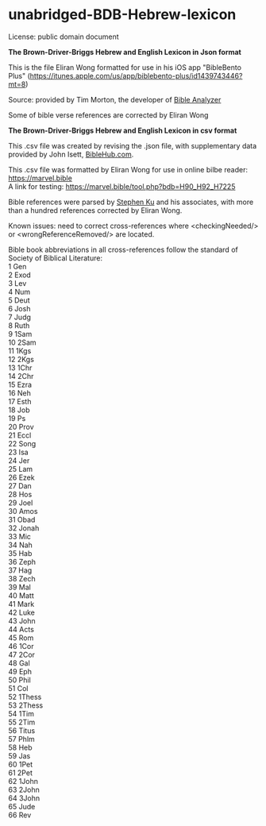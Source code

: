 # unabridged-BDB-Hebrew-lexicon

License: public domain document

<b>The Brown-Driver-Briggs Hebrew and English Lexicon in Json format</b>

This is the file Eliran Wong formatted for use in his iOS app "BibleBento Plus" (<a href='https://itunes.apple.com/us/app/biblebento-plus/id1439743446?mt=8'>https://itunes.apple.com/us/app/biblebento-plus/id1439743446?mt=8</a>)

Source: provided by Tim Morton, the developer of <a href='https://www.bibleanalyzer.com'>Bible Analyzer</a>

Some of bible verse references are corrected by Eliran Wong

<b>The Brown-Driver-Briggs Hebrew and English Lexicon in csv format</b>

This .csv file was created by revising the .json file, with supplementary data provided by John Isett, <a href='https://BibleHub.com'>BibleHub.com</a>.

This .csv file was formatted by Eliran Wong for use in online bilbe reader: <a href='https://marvel.bible'>https://marvel.bible</a>
<br>A link for testing: <a href='https://marvel.bible/tool.php?bdb=H90_H92_H7225'>https://marvel.bible/tool.php?bdb=H90_H92_H7225</a>

Bible references were parsed by <a href='https://github.com/stephen-ku'>Stephen Ku</a> and his associates, with more than a hundred references corrected by Eliran Wong.

Known issues: need to correct cross-references where &lt;checkingNeeded/&gt; or &lt;wrongReferenceRemoved/&gt; are located.

Bible book abbreviations in all cross-references follow the standard of Society of Biblical Literature:<br>
1	Gen<br>
2	Exod<br>
3	Lev<br>
4	Num<br>
5	Deut<br>
6	Josh<br>
7	Judg<br>
8	Ruth<br>
9	1Sam<br>
10	2Sam<br>
11	1Kgs<br>
12	2Kgs<br>
13	1Chr<br>
14	2Chr<br>
15	Ezra<br>
16	Neh<br>
17	Esth<br>
18	Job<br>
19	Ps<br>
20	Prov<br>
21	Eccl<br>
22	Song<br>
23	Isa<br>
24	Jer<br>
25	Lam<br>
26	Ezek<br>
27	Dan<br>
28	Hos<br>
29	Joel<br>
30	Amos<br>
31	Obad<br>
32	Jonah<br>
33	Mic<br>
34	Nah<br>
35	Hab<br>
36	Zeph<br>
37	Hag<br>
38	Zech<br>
39	Mal<br>
40	Matt<br>
41	Mark<br>
42	Luke<br>
43	John<br>
44	Acts<br>
45	Rom<br>
46	1Cor<br>
47	2Cor<br>
48	Gal<br>
49	Eph<br>
50	Phil<br>
51	Col<br>
52	1Thess<br>
53	2Thess<br>
54	1Tim<br>
55	2Tim<br>
56	Titus<br>
57	Phlm<br>
58	Heb<br>
59	Jas<br>
60	1Pet<br>
61	2Pet<br>
62	1John<br>
63	2John<br>
64	3John<br>
65	Jude<br>
66	Rev<br>
